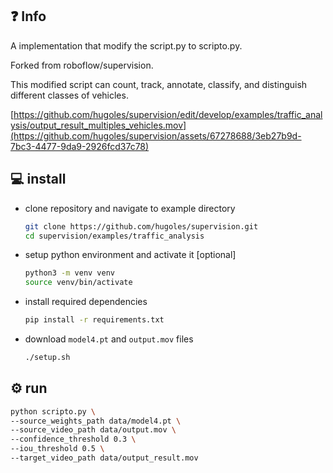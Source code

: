 ## ❓ Info

A implementation that modify the script.py to scripto.py.

Forked from roboflow/supervision.

This modified script can count, track, annotate, classify, and distinguish different classes of vehicles.


[https://github.com/hugoles/supervision/edit/develop/examples/traffic_analysis/output_result_multiples_vehicles.mov](https://github.com/hugoles/supervision/assets/67278688/3eb27b9d-7bc3-4477-9da9-2926fcd37c78)

## 💻 install





- clone repository and navigate to example directory

    ```bash
    git clone https://github.com/hugoles/supervision.git
    cd supervision/examples/traffic_analysis
    ```

- setup python environment and activate it [optional]

    ```bash
    python3 -m venv venv
    source venv/bin/activate
    ```

- install required dependencies

    ```bash
    pip install -r requirements.txt
    ```

- download `model4.pt` and `output.mov` files

    ```bash
    ./setup.sh
    ```

## ⚙️ run

```bash
python scripto.py \
--source_weights_path data/model4.pt \
--source_video_path data/output.mov \
--confidence_threshold 0.3 \
--iou_threshold 0.5 \
--target_video_path data/output_result.mov
```
